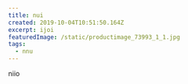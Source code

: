 ```yaml
---
title: nui
created: 2019-10-04T10:51:50.164Z
excerpt: ijoi
featuredImage: /static/productimage_73993_1_1.jpg
tags:
  - nnu
---
```

niio

